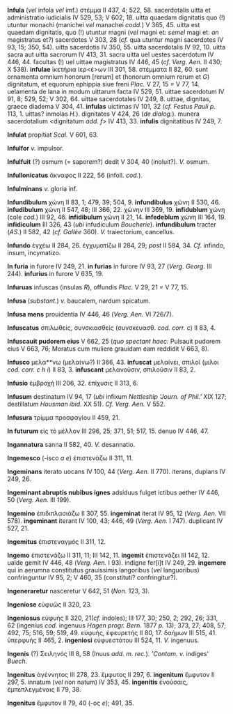 **Infula** (*vel* infola *vel* imf.) στέμμα II 437, 4; 522, 58.
sacerdotalis uitta et administratio iudicialis IV 529, 53; V 602, 18.
uitta quaedam dignitatis quo (!) utuntur monachi (manichei *vel*
manachei *codd.*) V 365, 45. uitta est quaedam dignitatis, quo (!)
utuntur magni (*vel* magni et: *semel* magi et: *an* magistratus et?)
sacerdotes V 303, 28 (*cf.* qua utuntur magni sacerdotes IV 93, 15; 350,
54). uitta sacerdotis IV 350, 55. uitta sacerdotalis IV 92, 10. uitta
sacra aut uitta sacrorum IV 413, 31. sacra uitta uel uestes sacerdotum
IV 446, 44. facultas (!) uel uittae magistratus IV 446, 45 (*cf. Verg.
Aen.* II 430; X 538). **infulae** ἱκετήρια ἱερ\<έ\>ων III 301, 58.
στέμματα II 82, 60. sunt ornamenta omnium honorum [rerum] et (honorum
omnium rerum et *G*) dignitatum, et equorum ephippia siue freni *Plac.*
V 27, 15 = V 77, 14. uelamenta de lana in modum uittarum facta IV 529,
51. uittae sacerdotum IV 91, 8; 529, 52; V 302, 64. uittae sacerdotales
IV 249, 8. uittae, dignitas, graece diadema V 304, 41. **infulas**
uictimas IV 101, 32 (*cf. Festus Pauli p.* 113, 1. uittas? inmolas
*H.*). dignitates V 424, 26 (*de dialog.*). munera sacerdotalium
\<dignitatum *add. f*\> IV 413, 33. **infulis** dignitatibus IV 249, 7.

**Infulat** propitiat *Scal.* V 601, 63.

**Infulfor** *v.* impulsor.

**Infulfuit** (?) osmum (= saporem?) dedit V 304, 40 (inoluit?). *V.*
osmum.

**Infullonicatus** ἄκναφος II 222, 56 (infoll. *cod.*).

**Infulminans** *v.* gloria inf.

**Infundibulum** χώνη II 83, 1; 479, 39; 504, 9. **infundibulus** χώνη
II 530, 46. **infudibulum** χώνη II 547, 48; III 366, 22. χώνην III 369,
19. **infidublum** χώνη (cole *cod.*) III 92, 46. **infidibulum** χώνη
II 21, 14. **infedeblum** χώνη III 164, 19. **infidiculum** III 326, 43
(*ubi* infudiculum *Boucherie*). **infundibulum** tracter (*AS.*) II
582, 42 (*cf. Gallée* 360). *V.* traiectorium, cancellus.

**Infundo** ἐγχέω II 284, 26. ἐγχυματίζω II 284, 29; *post* II 584, 34.
*Cf.* infindo, insum, incymatizo.

**In furia** in furore IV 249, 21. **in furias** in furore IV 93, 27
(*Verg. Georg.* III 244). **infurius** in furore V 635, 19.

**Infuruas** infuscas (insulas *R*), offundis *Plac.* V 29, 21 = V 77,
15.

**Infusa** (*substant.*) *v.* baucalem, nardum spicatum.

**Infusa mens** prouidentia IV 446, 46 (*Verg. Aen.* VI 726/7).

**Infuscatus** σπιλωθείς, συνσκιασθείς (συνσκευασθ. *cod. corr. c*) II
83, 4.

**Infuscauit pudorem eius** V 662, 25 (*quo spectant haec:* Pulsauit
pudorem eius V 663, 76; Moratus cum muliere grauidam eam reddidit V 663,
8).

**Infusco** μελα\*\*νω (μελαίνω?) II 366, 43. **infuscat** μελαίνει,
σπιλοῖ (μιλοι *cod. corr. c h i*) II 83, 3. **infuscant** μελανοῦσιν,
σπιλοῦσιν II 83, 2.

**Infusio** ἐμβροχή III 206, 32. ἐπίχυσις II 313, 6.

**Infusum** destinatum IV 94, 17 (*ubi* infixum *Nettleship 'Journ. of
Phil.'* XIX 127; destillatum *Housman ibid.* XX 51). *Cf. Verg. Aen.* V
552.

**Infusura** τρίμμα προσφαγίου II 459, 21.

**In futurum** εἰς τὸ μέλλον III 296, 25; 371, 51; 517, 15. denuo IV
446, 47.

**Ingannatura** sanna II 582, 40. *V.* desannatio.

**Ingemesco** (-isco *a e*) ἐπιστενάζω II 311, 11.

**Ingeminans** iterato uocans IV 100, 44 (*Verg. Aen.* II 770).
iterans, duplans IV 249, 26.

**Ingeminant abruptis nubibus ignes** adsiduus fulget ictibus aether IV
446, 50 (*Verg. Aen.* III 199).

**Ingemino** ἐπιδιπλασιάζω II 307, 55. **ingeminat** iterat IV 95, 12
(*Verg. Aen.* VII 578). **ingeminant** iterant IV 100, 43; 446, 49
(*Verg. Aen.* I 747). duplicant IV 527, 21.

**Ingemitus** ἐπιστεναγμός II 311, 12.

**Ingemo** ἐπιστενάζω II 311, 11; III 142, 11. **ingemit** ἐπιστενάζει
III 142, 12. ualde gemit IV 446, 48 (*Verg. Aen.* I 93). indigne
fer[i]t IV 249, 29. **ingemere** qui in aerumna constitutus
grauissimis langoribus (*vel* languoribus) confringuntur IV 95, 2; V
460, 35 (constituti? confringitur?).

**Ingeneraretur** nasceretur V 642, 51 (*Non.* 123, 3).

**Ingeniose** εὐφυῶς II 320, 23.

**Ingeniosus** εὐφυής II 320, 21(*cf.* indoles); III 177, 30; 250, 2;
292, 26; 331, 62 (ingenius *cod.* ingenuus *Hagen progr. Bern.* 1877
*p.* 13); 373, 27; 408, 57; 492, 75; 516, 59; 519, 49. εὐφυής, ἐφευρετής
II 80, 17. δαήμων III 515, 41. ὑπερφυής II 465, 2. **ingeniosi**
εὐφυεστάτου III 524, 11. *V.* ingenuus.

**Ingenis** (?) Σειληνός III 8, 58 (Inuus *add. m. rec.*). *'Contam. v.*
indiges' *Buech.*

**Ingenitus** ἀγέννητος III 278, 23. ἔμφυτος II 297, 6. **ingenitum**
ἔμφυτον II 297, 5. innatum (*vel* non natum) IV 353, 45. **ingenitis**
ἐνούσαις, ἐμπεπλεγμέναις II 79, 38.

**Ingenitus** ἔμφυτον II 79, 40 (-ος *e*); 491, 35.

